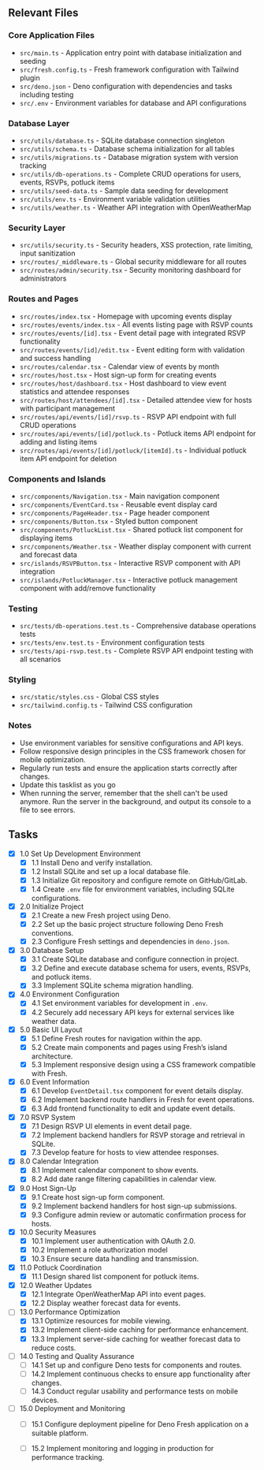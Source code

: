 ## Relevant Files

### Core Application Files
- `src/main.ts` - Application entry point with database initialization and seeding
- `src/fresh.config.ts` - Fresh framework configuration with Tailwind plugin
- `src/deno.json` - Deno configuration with dependencies and tasks including testing
- `src/.env` - Environment variables for database and API configurations

### Database Layer
- `src/utils/database.ts` - SQLite database connection singleton
- `src/utils/schema.ts` - Database schema initialization for all tables
- `src/utils/migrations.ts` - Database migration system with version tracking
- `src/utils/db-operations.ts` - Complete CRUD operations for users, events, RSVPs, potluck items
- `src/utils/seed-data.ts` - Sample data seeding for development
- `src/utils/env.ts` - Environment variable validation utilities
- `src/utils/weather.ts` - Weather API integration with OpenWeatherMap

### Security Layer
- `src/utils/security.ts` - Security headers, XSS protection, rate limiting, input sanitization
- `src/routes/_middleware.ts` - Global security middleware for all routes
- `src/routes/admin/security.tsx` - Security monitoring dashboard for administrators

### Routes and Pages
- `src/routes/index.tsx` - Homepage with upcoming events display
- `src/routes/events/index.tsx` - All events listing page with RSVP counts
- `src/routes/events/[id].tsx` - Event detail page with integrated RSVP functionality
- `src/routes/events/[id]/edit.tsx` - Event editing form with validation and success handling
- `src/routes/calendar.tsx` - Calendar view of events by month
- `src/routes/host.tsx` - Host sign-up form for creating events
- `src/routes/host/dashboard.tsx` - Host dashboard to view event statistics and attendee responses
- `src/routes/host/attendees/[id].tsx` - Detailed attendee view for hosts with participant management
- `src/routes/api/events/[id]/rsvp.ts` - RSVP API endpoint with full CRUD operations
- `src/routes/api/events/[id]/potluck.ts` - Potluck items API endpoint for adding and listing items
- `src/routes/api/events/[id]/potluck/[itemId].ts` - Individual potluck item API endpoint for deletion

### Components and Islands
- `src/components/Navigation.tsx` - Main navigation component
- `src/components/EventCard.tsx` - Reusable event display card
- `src/components/PageHeader.tsx` - Page header component
- `src/components/Button.tsx` - Styled button component
- `src/components/PotluckList.tsx` - Shared potluck list component for displaying items
- `src/components/Weather.tsx` - Weather display component with current and forecast data
- `src/islands/RSVPButton.tsx` - Interactive RSVP component with API integration
- `src/islands/PotluckManager.tsx` - Interactive potluck management component with add/remove functionality

### Testing
- `src/tests/db-operations.test.ts` - Comprehensive database operations tests
- `src/tests/env.test.ts` - Environment configuration tests
- `src/tests/api-rsvp.test.ts` - Complete RSVP API endpoint testing with all scenarios

### Styling
- `src/static/styles.css` - Global CSS styles
- `src/tailwind.config.ts` - Tailwind CSS configuration

### Notes
- Use environment variables for sensitive configurations and API keys.
- Follow responsive design principles in the CSS framework chosen for mobile optimization.
- Regularly run tests and ensure the application starts correctly after changes.
- Update this tasklist as you go
- When running the server, remember that the shell can't be used anymore. Run the server in the background, and output its console to a file to see errors.

## Tasks
- [x] 1.0 Set Up Development Environment
  - [x] 1.1 Install Deno and verify installation.
  - [x] 1.2 Install SQLite and set up a local database file.
  - [x] 1.3 Initialize Git repository and configure remote on GitHub/GitLab.
  - [x] 1.4 Create `.env` file for environment variables, including SQLite configurations.

- [x] 2.0 Initialize Project
  - [x] 2.1 Create a new Fresh project using Deno.
  - [x] 2.2 Set up the basic project structure following Deno Fresh conventions.
  - [x] 2.3 Configure Fresh settings and dependencies in `deno.json`.

- [x] 3.0 Database Setup
  - [x] 3.1 Create SQLite database and configure connection in project.
  - [x] 3.2 Define and execute database schema for users, events, RSVPs, and potluck items.
  - [x] 3.3 Implement SQLite schema migration handling.

- [x] 4.0 Environment Configuration
  - [x] 4.1 Set environment variables for development in `.env`.
  - [x] 4.2 Securely add necessary API keys for external services like weather data.

- [x] 5.0 Basic UI Layout
  - [x] 5.1 Define Fresh routes for navigation within the app.
  - [x] 5.2 Create main components and pages using Fresh’s island architecture.
  - [x] 5.3 Implement responsive design using a CSS framework compatible with Fresh.

- [x] 6.0 Event Information
  - [x] 6.1 Develop `EventDetail.tsx` component for event details display.
  - [x] 6.2 Implement backend route handlers in Fresh for event operations.
  - [x] 6.3 Add frontend functionality to edit and update event details.

- [x] 7.0 RSVP System
  - [x] 7.1 Design RSVP UI elements in event detail page.
  - [x] 7.2 Implement backend handlers for RSVP storage and retrieval in SQLite.
  - [x] 7.3 Develop feature for hosts to view attendee responses.

- [x] 8.0 Calendar Integration
  - [x] 8.1 Implement calendar component to show events.
  - [x] 8.2 Add date range filtering capabilities in calendar view.

- [x] 9.0 Host Sign-Up
  - [x] 9.1 Create host sign-up form component.
  - [x] 9.2 Implement backend handlers for host sign-up submissions.
  - [x] 9.3 Configure admin review or automatic confirmation process for hosts.

- [x] 10.0 Security Measures
   - [x] 10.1 Implement user authentication with OAuth 2.0.
   - [x] 10.2 Implement a role authorization model
   - [x] 10.3 Ensure secure data handling and transmission.

- [x] 11.0 Potluck Coordination
   - [x] 11.1 Design shared list component for potluck items.

- [x] 12.0 Weather Updates
   - [x] 12.1 Integrate OpenWeatherMap API into event pages.
   - [x] 12.2 Display weather forecast data for events.

- [ ] 13.0 Performance Optimization
   - [x] 13.1 Optimize resources for mobile viewing.
   - [x] 13.2 Implement client-side caching for performance enhancement.
   - [x] 13.3 Implement server-side caching for weather forecast data to reduce costs.

- [ ] 14.0 Testing and Quality Assurance
   - [ ] 14.1 Set up and configure Deno tests for components and routes.
   - [ ] 14.2 Implement continuous checks to ensure app functionality after changes.
   - [ ] 14.3 Conduct regular usability and performance tests on mobile devices.

- [ ] 15.0 Deployment and Monitoring
   - [ ] 15.1 Configure deployment pipeline for Deno Fresh application on a suitable platform.
   - [ ] 15.2 Implement monitoring and logging in production for performance tracking.

